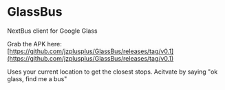 GlassBus
========

NextBus client for Google Glass

Grab the APK here: [https://github.com/jzplusplus/GlassBus/releases/tag/v0.1](https://github.com/jzplusplus/GlassBus/releases/tag/v0.1)

Uses your current location to get the closest stops.
Acitvate by saying "ok glass, find me a bus"
